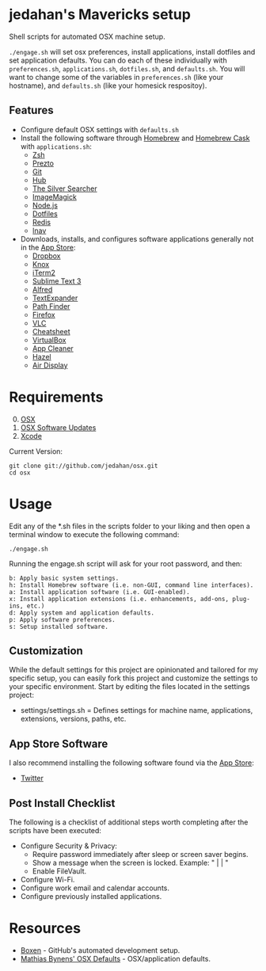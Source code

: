 # jedahan's Mavericks setup

Shell scripts for automated OSX machine setup.

`./engage.sh` will set osx preferences, install applications, install dotfiles and set application defaults. You can do each of these individually with `preferences.sh`, `applications.sh`, `dotfiles.sh`, and `defaults.sh`. You will want to change some of the variables in `preferences.sh` (like your hostname), and `defaults.sh` (like your homesick respositoy).

## Features

* Configure default OSX settings with `defaults.sh` 
* Install the following software through [Homebrew](http://brew.sh) and [Homebrew Cask](https://github.com/phinze/homebrew-cask) with `applications.sh`:
    * [Zsh](www.zsh.org/‎)
    * [Prezto](https://github.com/sorin-ionescu/prezto)
    * [Git](http://git-scm.com)
    * [Hub](https://github.com/defunkt/hub)
    * [The Silver Searcher](https://github.com/ggreer/the_silver_searcher)
    * [ImageMagick](http://www.imagemagick.org)
    * [Node.js](http://nodejs.org)
    * [Dotfiles](https://github.com/jedahan/dotfiles)
    * [Redis](http://redis.io)
    * [lnav](http://braumeister.org/formula/lnav)
* Downloads, installs, and configures software applications generally not in the [App Store](http://www.apple.com/macosx/whats-new/app-store.html):
    * [Dropbox](https://www.dropbox.com)
    * [Knox](https://agilebits.com/knox)
    * [iTerm2](http://www.iterm2.com)
    * [Sublime Text 3](http://www.sublimetext.com/3)
    * [Alfred](http://www.alfredapp.com)
    * [TextExpander](http://www.smilesoftware.com/TextExpander)
    * [Path Finder](http://cocoatech.com)
    * [Firefox](http://www.mozilla.com/en-US/firefox)
    * [VLC](http://www.videolan.org/vlc)
    * [Cheatsheet](http://www.cheatsheetapp.com/CheatSheet)
    * [VirtualBox](https://www.virtualbox.org)
    * [App Cleaner](http://www.freemacsoft.net/appcleaner)
    * [Hazel](http://www.noodlesoft.com/hazel.php)
    * [Air Display](http://avatron.com/apps/air-display)

# Requirements

0. [OSX](http://www.apple.com/osx)
1. [OSX Software Updates](http://www.apple.com/osx)
2. [Xcode](https://developer.apple.com/downloads)

Current Version:

    git clone git://github.com/jedahan/osx.git
    cd osx

# Usage

Edit any of the *.sh files in the scripts folder to your liking and then open a terminal window to execute the following command:

    ./engage.sh

Running the engage.sh script will ask for your root password, and then:

    b: Apply basic system settings.
    h: Install Homebrew software (i.e. non-GUI, command line interfaces).
    a: Install application software (i.e. GUI-enabled).
    x: Install application extensions (i.e. enhancements, add-ons, plug-ins, etc.)
    d: Apply system and application defaults.
    p: Apply software preferences.
    s: Setup installed software.

## Customization

While the default settings for this project are opinionated and tailored for my specific setup, you can easily fork
this project and customize the settings to your specific environment. Start by editing the files located in the
settings project:

* settings/settings.sh = Defines settings for machine name, applications, extensions, versions, paths, etc.

## App Store Software

I also recommend installing the following software found via the
[App Store](http://www.apple.com/macosx/whats-new/app-store.html):

* [Twitter](https://itunes.apple.com/us/app/twitter/id409789998?mt=12)

## Post Install Checklist

The following is a checklist of additional steps worth completing after the scripts have been executed:

* Configure Security & Privacy:
    * Require password immediately after sleep or screen saver begins.
    * Show a message when the screen is locked. Example: "<twitter> | <email> | <phone>"
    * Enable FileVault.
* Configure Wi-Fi.
* Configure work email and calendar accounts.
* Configure previously installed applications.

# Resources

* [Boxen](http://boxen.github.com) - GitHub's automated development setup.
* [Mathias Bynens' OSX Defaults](https://github.com/mathiasbynens/dotfiles/blob/master/.osx) - OSX/application defaults.
